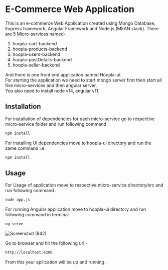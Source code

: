 # E-Commerce Web Application
This is an e-commerce Web Application created using Mongo Database, Express framework, Angular Framework and Node.js (MEAN stack).
There are 5 Micro-services named-
1. hoopla-cart-backend
2. hoopla-products-backend
3. hoopla-users-backend
4. hoopla-pastDetails-backend
5. hoopla-seller-backend

 And there is one front end application named Hoopla-ui.  
 For starting the application we need to start mongo server first then start all five micro-services and then angular server.  
You also need to install node v14, angular v11.  
 
## Installation

For installation of dependencies for each micro-service go to respective micro-service folder and run following command .

```bash
npm install
```
  For installing UI dependencies move to hoopla-ui directory and run the same command i.e.   
```bash
npm install
```
## Usage

For Usage of application move to respective micro-service directory/src and run following command .

```bash
node app.js
```
 For running Angular application move to hoopla-ui directory and run following command in terminal  
```bash
ng serve
```
![Screenshot (842)](https://user-images.githubusercontent.com/49091879/141676106-1069b1f7-c8f7-4d51-9485-6c56c924969b.png)

Go to browser and hit the following url -  
```bash
http://localhost:4200
```

From this your apllication will be up and running .  
